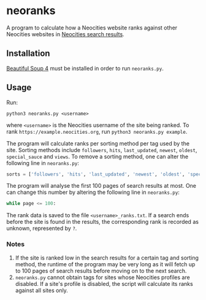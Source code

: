 # neoranks
A program to calculate how a Neocities website ranks against other Neocities websites in [Neocities search results](https://neocities.org/browse).

## Installation
[Beautiful Soup 4](https://beautiful-soup-4.readthedocs.io/en/latest/#installing-beautiful-soup) must be installed in order to run `neoranks.py`.

## Usage
Run:

```
python3 neoranks.py <username>
```

where `<username>` is the Neocities username of the site being ranked. To rank `https://example.neocities.org`, run `python3 neoranks.py example`.

The program will calculate ranks per sorting method per tag used by the site. Sorting methods include `followers`, `hits`, `last_updated`, `newest`, `oldest`, `special_sauce` and `views`. To remove a sorting method, one can alter the following line in `neoranks.py`:

```py
sorts = ['followers', 'hits', 'last_updated', 'newest', 'oldest', 'special_sauce', 'views']
```

The program will analyse the first 100 pages of search results at most. One can change this number by altering the following line in `neoranks.py`:

```py
while page <= 100:
```

The rank data is saved to the file `<username>_ranks.txt`. If a search ends before the site is found in the results, the corresponding rank is recorded as unknown, represented by `?`.

### Notes
1. If the site is ranked low in the search results for a certain tag and sorting method, the runtime of the program may be very long as it will fetch up to 100 pages of search results before moving on to the next search.
2. `neoranks.py` cannot obtain tags for sites whose Neocities profiles are disabled. If a site's profile is disabled, the script will calculate its ranks against all sites only.
